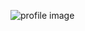 ![profile image](https://user-images.githubusercontent.com/64462443/135767852-b1d12c25-d60c-4ff2-ad50-70c8b7c46d47.png)
